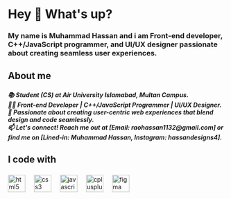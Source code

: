 <h1 align="left">Hey 👋 What's up?</h1>

###

<h3 align="left">My name is  Muhammad Hassan and i am Front-end developer, C++/JavaScript programmer, and UI/UX designer passionate about creating seamless user experiences.</h3>

###

<h2 align="left">About me</h2>

###

<h5 align="left">📚 Student (CS) at Air University Islamabad, Multan Campus.<br>👨‍💻 Front-end Developer | C++/JavaScript Programmer | UI/UX Designer.<br>🚀 Passionate about creating user-centric web experiences that blend design and code seamlessly.<br>📫 Let's connect! Reach me out at [Email: raohassan1132@gmail.com] or find me on [Lined-in: Muhammad Hassan, Instagram: hassandesigns4].</h5>

###

<h2 align="left">I code with</h2>

###

<div align="left">
  <img src="https://cdn.jsdelivr.net/gh/devicons/devicon/icons/html5/html5-original.svg" height="40" alt="html5 logo"  />
  <img width="12" />
  <img src="https://cdn.jsdelivr.net/gh/devicons/devicon/icons/css3/css3-original.svg" height="40" alt="css3 logo"  />
  <img width="12" />
  <img src="https://cdn.jsdelivr.net/gh/devicons/devicon/icons/javascript/javascript-original.svg" height="40" alt="javascript logo"  />
  <img width="12" />
  <img src="https://cdn.jsdelivr.net/gh/devicons/devicon/icons/cplusplus/cplusplus-original.svg" height="40" alt="cplusplus logo"  />
  <img width="12" />
  <img src="https://cdn.jsdelivr.net/gh/devicons/devicon/icons/figma/figma-original.svg" height="40" alt="figma logo"  />
</div>

###
